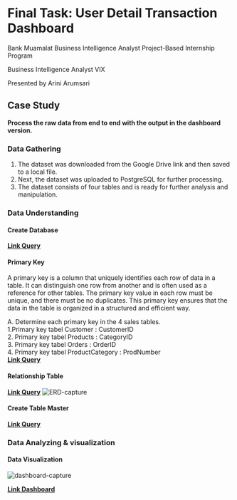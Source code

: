 # Final Task: User Detail Transaction Dashboard
Bank Muamalat Business Intelligence Analyst Project-Based Internship Program

Business Intelligence Analyst VIX

Presented by Arini Arumsari


## Case Study
**Process the raw data from end to end with the output in the dashboard version.**


### Data Gathering
1. The dataset was downloaded from the Google Drive link and then saved to a local file.
2. Next, the dataset was uploaded to PostgreSQL for further processing.
3. The dataset consists of four tables and is ready for further analysis and manipulation.


### Data Understanding
#### Create Database
**[Link Query](https://github.com/ariniamsr/Project-Based-Internship-Business-Intelligence-Analyst-by-Rakamin-Academy/blob/main/Query_SQL/1.%20Create%20Database.sql)**


#### Primary Key
A primary key is a column that uniquely identifies each row of data in a table. It can distinguish one row from another and is often used as a reference for other tables. The primary key value in each row must be unique, and there must be no duplicates. This primary key ensures that the data in the table is organized in a structured and efficient way.

A. Determine each primary key in the 4 sales tables. <br>
1.Primary key tabel Customer : CustomerID <br>
2. Primary key tabel Products : CategoryID <br>
3. Primary key tabel Orders : OrderID <br>
4. Primary key tabel ProductCategory : ProdNumber <br>
**[Link Query](https://github.com/ariniamsr/Project-Based-Internship-Business-Intelligence-Analyst-by-Rakamin-Academy/blob/main/Query_SQL/2.%20Primary%20Key.sql)**

#### Relationship Table
**[Link Query](https://github.com/ariniamsr/Project-Based-Internship-Business-Intelligence-Analyst-by-Rakamin-Academy/blob/main/Query_SQL/3.%20Create%20Relationship.sql)**
![ERD-capture](https://github.com/ariniamsr/Project-Based-Internship-Business-Intelligence-Analyst-by-Rakamin-Academy/blob/main/picture/ERD%20.png)


#### Create Table Master
**[Link Query](https://github.com/ariniamsr/Project-Based-Internship-Business-Intelligence-Analyst-by-Rakamin-Academy/blob/main/Query_SQL/4.%20Create%20Table%20Master.sql
)**



### Data Analyzing & visualization
#### Data Visualization

![dashboard-capture](https://github.com/ariniamsr/Project-Based-Internship-Business-Intelligence-Analyst-by-Rakamin-Academy/blob/main/picture/Dashboard.png)

**[Link Dashboard](https://lookerstudio.google.com/reporting/3b6dff1b-6d81-4a97-a698-4b06e557ad4a)**

